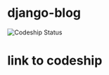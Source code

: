 # django-blog
![Codeship Status](https://codeship.com/projects/462aa450-f565-0132-1199-36e59e59a064/status)

# link to codeship
